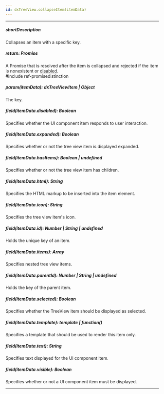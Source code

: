 ```yaml
---
id: dxTreeView.collapseItem(itemData)
---
```

---
##### shortDescription
Collapses an item with a specific key.

##### return: Promise<void>
A Promise that is resolved after the item is collapsed and rejected if the item is nonexistent or [disabled](/api-reference/10%20UI%20Components/dxTreeView/4%20Node/disabled.md '/Documentation/ApiReference/UI_Components/dxTreeView/Node/#disabled').             
#include ref-promisedistinction

##### param(itemData): dxTreeViewItem | Object
The key.

##### field(itemData.disabled): Boolean
Specifies whether the UI component item responds to user interaction.

##### field(itemData.expanded): Boolean
Specifies whether or not the tree view item is displayed expanded.

##### field(itemData.hasItems): Boolean | undefined
Specifies whether or not the tree view item has children.

##### field(itemData.html): String
Specifies the HTML markup to be inserted into the item element.

##### field(itemData.icon): String
Specifies the tree view item's icon.

##### field(itemData.id): Number | String | undefined
Holds the unique key of an item.

##### field(itemData.items): Array<dxTreeViewItem>
Specifies nested tree view items.

##### field(itemData.parentId): Number | String | undefined
Holds the key of the parent item.

##### field(itemData.selected): Boolean
Specifies whether the TreeView item should be displayed as selected.

##### field(itemData.template): template | function()
Specifies a template that should be used to render this item only.

##### field(itemData.text): String
Specifies text displayed for the UI component item.

##### field(itemData.visible): Boolean
Specifies whether or not a UI component item must be displayed.

---
